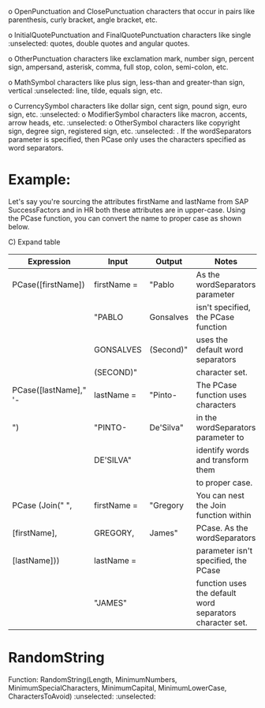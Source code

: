 o OpenPunctuation and ClosePunctuation characters that occur in pairs like parenthesis, curly bracket, angle bracket, etc.

o InitialQuotePunctuation and FinalQuotePunctuation characters like single :unselected: quotes, double quotes and angular quotes.

o OtherPunctuation characters like exclamation mark, number sign, percent sign, ampersand, asterisk, comma, full stop, colon, semi-colon, etc.

o MathSymbol characters like plus sign, less-than and greater-than sign, vertical :unselected: line, tilde, equals sign, etc.

o CurrencySymbol characters like dollar sign, cent sign, pound sign, euro sign, etc.
 :unselected:
o ModifierSymbol characters like macron, accents, arrow heads, etc.
 :unselected:
o OtherSymbol characters like copyright sign, degree sign, registered sign, etc.
 :unselected:
. If the wordSeparators parameter is specified, then PCase only uses the characters specified as word separators.


# Example:

Let's say you're sourcing the attributes firstName and lastName from SAP SuccessFactors and in HR both these attributes are in upper-case. Using the PCase function, you can convert the name to proper case as shown below.

C) Expand table

| Expression | Input | Output | Notes |
| - | - | - | - |
| PCase([firstName]) | firstName = | "Pablo | As the wordSeparators parameter |
| | "PABLO | Gonsalves | isn't specified, the PCase function |
|| GONSALVES | (Second)" | uses the default word separators |
|| (SECOND)" | | character set. |
| PCase([lastName]," '- | lastName = | "Pinto- | The PCase function uses characters |
| ") | "PINTO- | De'Silva" | in the wordSeparators parameter to |
| | DE'SILVA" | | identify words and transform them |
|||| to proper case. |
| PCase (Join(" ", | firstName = | "Gregory | You can nest the Join function within |
| [firstName], | GREGORY, | James" | PCase. As the wordSeparators |
| [lastName])) | lastName = | | parameter isn't specified, the PCase |
| | "JAMES" | | function uses the default word separators character set. |


# RandomString

Function: RandomString(Length, MinimumNumbers, MinimumSpecialCharacters, MinimumCapital, MinimumLowerCase, CharactersToAvoid)
:unselected: :unselected: